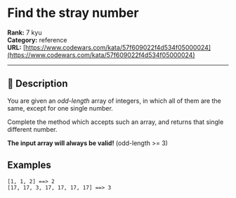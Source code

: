 # Find the stray number

**Rank:** 7 kyu  
**Category:** reference  
**URL:** [https://www.codewars.com/kata/57f609022f4d534f05000024](https://www.codewars.com/kata/57f609022f4d534f05000024)

---

## 📝 Description

You are given an *odd-length* array of integers, in which all of them are the same, except for one single number.

Complete the method which accepts such an array, and returns that single different number.

**The input array will always be valid!** (odd-length >= 3)

## Examples

```
[1, 1, 2] ==> 2
[17, 17, 3, 17, 17, 17, 17] ==> 3
```

